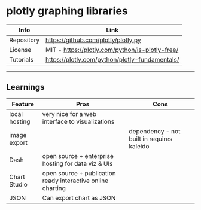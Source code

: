 # plotly graphing libraries

| Info | Link |
| ------ | ------ |
| Repository | https://github.com/plotly/plotly.py |
| License | MIT -  https://plotly.com/python/is-plotly-free/ |
| Tutorials | https://plotly.com/python/plotly-fundamentals/ |

--------------------------

## Learnings

| Feature | Pros | Cons |
| ------ | ------ | ------ |
| local hosting | very nice for a web interface to visualizations |  |
| image export |  | dependency - not built in requires kaleido |
| Dash | open source + enterprise hosting for data viz & UIs |
| Chart Studio | open source + publication ready interactive online charting |
| JSON | Can export chart as JSON |  |
